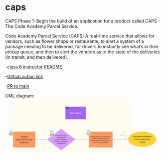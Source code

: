 # caps
CAPS Phase 1: Begin the build of an application for a product called CAPS - The Code Academy Parcel Service. 

Code Academy Parcel Service (CAPS)
A real-time service that allows for vendors, such as flower shops or restaurants, to alert a system of a package needing to be delivered, for drivers to instantly see what’s in their pickup queue, and then to alert the vendors as to the state of the deliveries (in transit, and then delivered).

-[class 8 instructor README](https://github.com/codefellows/seattle-javascript-401d58/tree/main/class-11)

-[Github action link](https://github.com/QILINXIE02/caps/actions)

-[PR to main](https://github.com/QILINXIE02/caps/pull/1)

UML diagram:
![alt text](image.png)